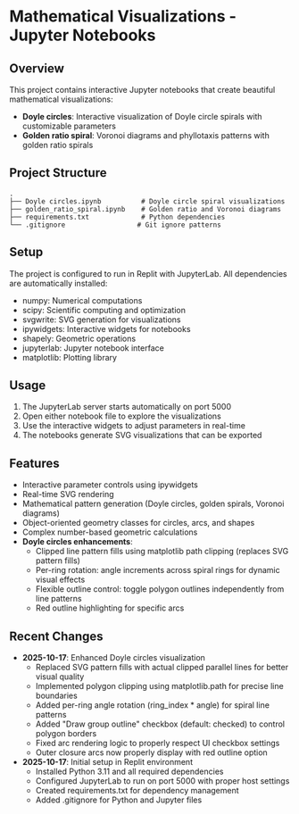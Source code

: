 # Mathematical Visualizations - Jupyter Notebooks

## Overview
This project contains interactive Jupyter notebooks that create beautiful mathematical visualizations:
- **Doyle circles**: Interactive visualization of Doyle circle spirals with customizable parameters
- **Golden ratio spiral**: Voronoi diagrams and phyllotaxis patterns with golden ratio spirals

## Project Structure
```
.
├── Doyle circles.ipynb          # Doyle circle spiral visualizations
├── golden_ratio_spiral.ipynb    # Golden ratio and Voronoi diagrams
├── requirements.txt             # Python dependencies
└── .gitignore                  # Git ignore patterns
```

## Setup
The project is configured to run in Replit with JupyterLab. All dependencies are automatically installed:
- numpy: Numerical computations
- scipy: Scientific computing and optimization
- svgwrite: SVG generation for visualizations
- ipywidgets: Interactive widgets for notebooks
- shapely: Geometric operations
- jupyterlab: Jupyter notebook interface
- matplotlib: Plotting library

## Usage
1. The JupyterLab server starts automatically on port 5000
2. Open either notebook file to explore the visualizations
3. Use the interactive widgets to adjust parameters in real-time
4. The notebooks generate SVG visualizations that can be exported

## Features
- Interactive parameter controls using ipywidgets
- Real-time SVG rendering
- Mathematical pattern generation (Doyle circles, golden spirals, Voronoi diagrams)
- Object-oriented geometry classes for circles, arcs, and shapes
- Complex number-based geometric calculations
- **Doyle circles enhancements**:
  - Clipped line pattern fills using matplotlib path clipping (replaces SVG pattern fills)
  - Per-ring rotation: angle increments across spiral rings for dynamic visual effects
  - Flexible outline control: toggle polygon outlines independently from line patterns
  - Red outline highlighting for specific arcs

## Recent Changes
- **2025-10-17**: Enhanced Doyle circles visualization
  - Replaced SVG pattern fills with actual clipped parallel lines for better visual quality
  - Implemented polygon clipping using matplotlib.path for precise line boundaries
  - Added per-ring angle rotation (ring_index * angle) for spiral line patterns
  - Added "Draw group outline" checkbox (default: checked) to control polygon borders
  - Fixed arc rendering logic to properly respect UI checkbox settings
  - Outer closure arcs now properly display with red outline option
- **2025-10-17**: Initial setup in Replit environment
  - Installed Python 3.11 and all required dependencies
  - Configured JupyterLab to run on port 5000 with proper host settings
  - Created requirements.txt for dependency management
  - Added .gitignore for Python and Jupyter files
